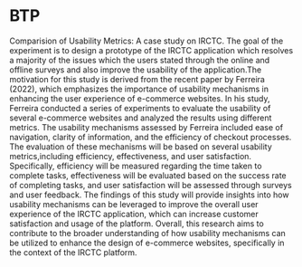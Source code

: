 # BTP
Comparision of Usability Metrics: A case study on IRCTC.
The goal of the experiment is to design a prototype of the IRCTC application which resolves a majority of the issues which the users stated through the online and
offline surveys and also improve the usability of the application.The motivation for this study is derived from the recent paper by Ferreira (2022), which emphasizes the importance of usability mechanisms in enhancing the user experience of e-commerce websites. In his study, Ferreira conducted a series of experiments to evaluate the usability of several e-commerce websites and analyzed the results using different metrics. The usability mechanisms assessed by Ferreira included ease of navigation, clarity of information, and the efficiency of checkout processes. The evaluation of these mechanisms will be based on several usability metrics,including efficiency, effectiveness, and user satisfaction. Specifically, efficiency will be measured regarding the time taken to complete tasks, effectiveness will be evaluated based on the success rate of completing tasks, and user satisfaction will be assessed through surveys and user feedback. The findings of this study
will provide insights into how usability mechanisms can be leveraged to improve the overall user experience of the IRCTC application, which can increase customer satisfaction and usage of the platform. Overall, this research aims to contribute to the broader understanding of how usability mechanisms can be utilized to enhance the design of e-commerce websites, specifically in the context of the IRCTC platform.
